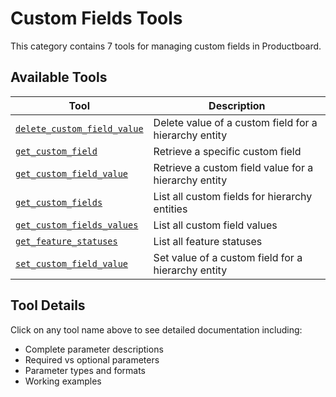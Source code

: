# Custom Fields Tools

This category contains 7 tools for managing custom fields in Productboard.

## Available Tools

| Tool                                                          | Description                                           |
| ------------------------------------------------------------- | ----------------------------------------------------- |
| [`delete_custom_field_value`](./delete_custom_field_value.md) | Delete value of a custom field for a hierarchy entity |
| [`get_custom_field`](./get_custom_field.md)                   | Retrieve a specific custom field                      |
| [`get_custom_field_value`](./get_custom_field_value.md)       | Retrieve a custom field value for a hierarchy entity  |
| [`get_custom_fields`](./get_custom_fields.md)                 | List all custom fields for hierarchy entities         |
| [`get_custom_fields_values`](./get_custom_fields_values.md)   | List all custom field values                          |
| [`get_feature_statuses`](./get_feature_statuses.md)           | List all feature statuses                             |
| [`set_custom_field_value`](./set_custom_field_value.md)       | Set value of a custom field for a hierarchy entity    |

## Tool Details

Click on any tool name above to see detailed documentation including:

- Complete parameter descriptions
- Required vs optional parameters
- Parameter types and formats
- Working examples
